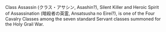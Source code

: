 Class Assassin (クラス・アサシン, Asashin?), Silent Killer and Heroic Spirit of Assassination (暗殺者の英霊, Ansatsusha no Eirei?), is one of the Four Cavalry Classes among the seven standard Servant classes summoned for the Holy Grail War.
